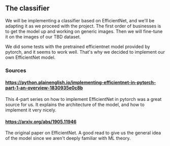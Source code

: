 ## The classifier

We will be implementing a classifier based on EfficientNet, and we'll be adapting it as we proceed with the project.
The first order of businesses is to get the model up and working on generic images.
Then we will fine-tune it on the images of our TBD dataset.

We did some tests with the pretrained efficientnet model provided by pytorch, and it seems to work well.
That's why we decided to implement our own EfficientNet model.

### Sources

#### https://python.plainenglish.io/implementing-efficientnet-in-pytorch-part-1-an-overview-1830935e0c8b
This 4-part series on how to implement EfficientNet in pytorch was a great source for us.
It explains the architecture of the model, and how to implement it very nicely.

#### https://arxiv.org/abs/1905.11946
The original paper on EfficientNet. 
A good read to give us the general idea of the model since we aren't deeply familiar with ML theory.

